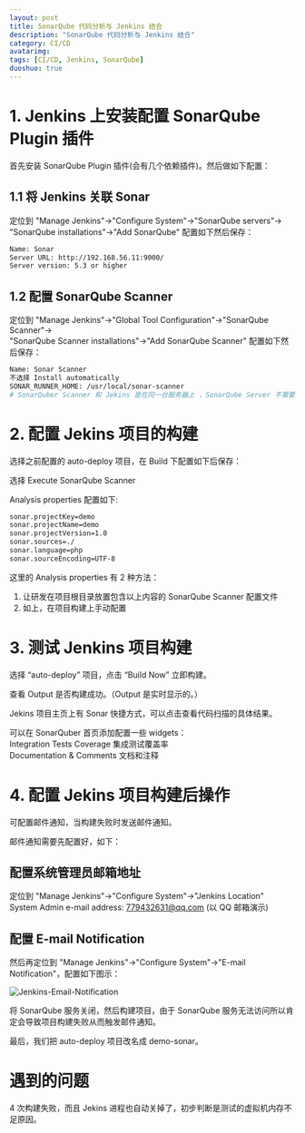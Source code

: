 ```yaml
---
layout: post
title: SonarQube 代码分析与 Jenkins 结合
description: "SonarQube 代码分析与 Jenkins 结合"
category: CI/CD
avatarimg:
tags: [CI/CD, Jenkins, SonarQube]
duoshuo: true
---
```



# 1. Jenkins 上安装配置 SonarQube Plugin 插件

首先安装 SonarQube Plugin 插件(会有几个依赖插件)。然后做如下配置：  

## 1.1 将 Jenkins 关联 Sonar

定位到 "Manage Jenkins"->"Configure System"->"SonarQube servers"->  
"SonarQube installations"->"Add SonarQube"  配置如下然后保存：  

```bash
Name: Sonar
Server URL: http://192.168.56.11:9000/
Server version: 5.3 or higher
```    

## 1.2 配置 SonarQube Scanner

定位到 "Manage Jenkins"->"Global Tool Configuration"->"SonarQube Scanner"->  
"SonarQube Scanner installations"->"Add SonarQube Scanner" 配置如下然后保存：  

```bash
Name: Sonar Scanner
不选择 Install automatically
SONAR_RUNNER_HOME: /usr/local/sonar-scanner 
# SonarQuber Scanner 和 Jekins 是在同一台服务器上 ，SonarQube Server 不需要
```    

# 2. 配置 Jekins 项目的构建

选择之前配置的 auto-deploy 项目，在 Build 下配置如下后保存：

选择 Execute SonarQube Scanner  

Analysis properties 配置如下:  

```bash
sonar.projectKey=demo
sonar.projectName=demo
sonar.projectVersion=1.0
sonar.sources=./
sonar.language=php
sonar.sourceEncoding=UTF-8
```    

这里的 Analysis properties 有 2 种方法：  

1. 让研发在项目根目录放置包含以上内容的 SonarQube Scanner 配置文件 
2. 如上，在项目构建上手动配置


# 3. 测试 Jenkins 项目构建

选择 “auto-deploy” 项目，点击 “Build Now” 立即构建。  

查看 Output 是否构建成功。（Output 是实时显示的。）

Jekins 项目主页上有 Sonar 快捷方式，可以点击查看代码扫描的具体结果。

可以在 SonarQuber 首页添加配置一些 widgets：  
Integration Tests Coverage 集成测试覆盖率  
Documentation & Comments 文档和注释  


# 4. 配置 Jekins 项目构建后操作

可配置邮件通知，当构建失败时发送邮件通知。

邮件通知需要先配置好，如下：

## 配置系统管理员邮箱地址  

定位到 "Manage Jenkins"->"Configure System"->"Jenkins Location"  
System Admin e-mail address: 779432631@qq.com (以 QQ 邮箱演示)

## 配置 E-mail Notification
然后再定位到 "Manage Jenkins"->"Configure System"->"E-mail Notification"，配置如下图示：

![Jenkins-Email-Notification](http://jaminzhang.github.io/images/CI-CD/Jenkins-Email-Notification.png)  

将 SonarQube 服务关闭，然后构建项目，由于 SonarQube 服务无法访问所以肯定会导致项目构建失败从而触发邮件通知。

最后，我们把 auto-deploy 项目改名成 demo-sonar。


# 遇到的问题
4 次构建失败，而且 Jekins 进程也自动关掉了，初步判断是测试的虚拟机内存不足原因。
###
